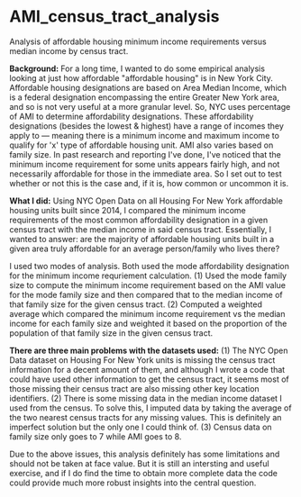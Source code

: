 # AMI_census_tract_analysis
Analysis of affordable housing minimum income requirements versus median income by census tract.

**Background:**
For a long time, I wanted to do some empirical analysis looking at just how affordable "affordable housing" is in New York City. Affordable housing designations are based on Area Median Income, which is a federal designation encompassing the entire Greater New York area, and so is not very useful at a more granular level. So, NYC uses percentage of AMI to determine affordability designations. These affordability designations (besides the lowest & highest) have a range of incomes they apply to — meaning there is a minimum income and maximum income to qualify for 'x' type of affordable housing unit. AMI also varies based on family size. In past research and reporting I've done, I've noticed that the minimum income requirement for some units appears fairly high, and not necessarily affordable for those in the immediate area. So I set out to test whether or not this is the case and, if it is, how common or uncommon it is.

**What I did:**
Using NYC Open Data on all Housing For New York affordable housing units built since 2014, I compared the minimum income requirements of the most common affordability designation in a given census tract with the median income in said census tract. Essentially, I wanted to answer: are the majority of affordable housing units built in a given area truly affordable for an average person/family who lives there?

I used two modes of analysis. Both used the mode affordability designation for the minimum income requriement calculation.
(1) Used the mode family size to compute the minimum income requirement based on the AMI value for the mode family size and then compared that to the median income of that family size for the given census tract.
(2) Computed a weighted average which compared the minimum income requirement vs the median income for each family size and weighted it based on the proportion of the population of that family size in the given census tract.

**There are three main problems with the datasets used:**
(1) The NYC Open Data dataset on Housing For New York units is missing the census tract information for a decent amount of them, and although I wrote a code that could have used other information to get the census tract, it seems most of those missing their census tract are also missing other key location identifiers.
(2) There is some missing data in the median income dataset I used from the census. To solve this, I imputed data by taking the average of the two nearest census tracts for any missing values. This is definitely an imperfect solution but the only one I could think of.
(3) Census data on family size only goes to 7 while AMI goes to 8.

Due to the above issues, this analysis definitely has some limitations and should not be taken at face value. But it is still an intersting and useful exercise, and if I do find the time to obtain more complete data the code could provide much more robust insights into the central question.
